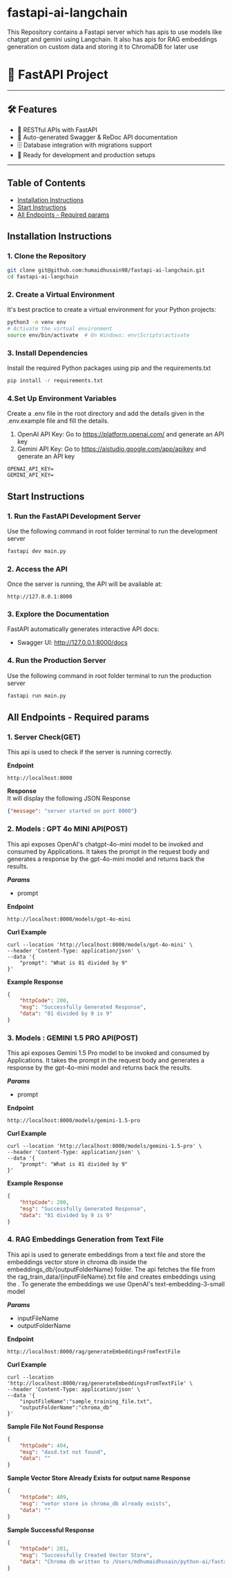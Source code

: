# fastapi-ai-langchain
This Repository contains a Fastapi server which has apis to use models like chatgpt and gemini using Langchain. It also has apis for RAG embeddings generation on custom data and storing it to ChromaDB for later use


# 🚀 FastAPI Project

---

## 🛠 Features
- 🔗 RESTful APIs with FastAPI
- 📜 Auto-generated Swagger & ReDoc API documentation
- 🗄️ Database integration with migrations support
- 🧪 Ready for development and production setups

---
## Table of Contents

- [Installation Instructions](#installation-instructions)
- [Start Instructions](#start-instructions)
- [All Endpoints - Required params](#all-endpoints---required-params)

## Installation Instructions

### 1. Clone the Repository
```bash
git clone git@github.com:humaidhusain98/fastapi-ai-langchain.git
cd fastapi-ai-langchain
```

### 2. Create a Virtual Environment
It's best practice to create a virtual environment for your Python projects:
```bash
python3 -m venv env
# Activate the virtual environment
source env/bin/activate  # On Windows: env\Scripts\activate
```

### 3. Install Dependencies
Install the required Python packages using pip and the requirements.txt
```bash
pip install -r requirements.txt
```

### 4.Set Up Environment Variables
Create a .env file in the root directory and add the details given in the .env.example file and fill the details. 
<br />
1. OpenAI API Key: Go to https://platform.openai.com/ and generate an API key
2. Gemini API Key: Go to https://aistudio.google.com/app/apikey and generate an API key
```env
OPENAI_API_KEY=
GEMINI_API_KEY=
```

## Start Instructions
### 1. Run the FastAPI Development Server
Use the following command in root folder terminal to run the development server
```bash
fastapi dev main.py
```

### 2. Access the API
Once the server is running, the API will be available at:
```arduino
http://127.0.0.1:8000
```

### 3. Explore the Documentation
FastAPI automatically generates interactive API docs:
- Swagger UI: http://127.0.0.1:8000/docs

### 4. Run the Production Server
Use the following command in root folder terminal to run the production server
```bash
fastapi run main.py
```

## All Endpoints - Required params

### 1. Server Check(GET)

This api is used to check if the server is running correctly.


**Endpoint**

```
http://localhost:8000
```

**Response**
<br/>
It will display the following JSON Response
```json
{"message": "server started on port 8000"}
```

### 2. Models : GPT 4o MINI API(POST)

This api exposes OpenAI's chatgpt-4o-mini model to be invoked and consumed by Applications. It takes the prompt in the request body and generates a response by the gpt-4o-mini model and returns back the results.

**_Params_**

- prompt

**Endpoint**

```
http://localhost:8000/models/gpt-4o-mini
```

**Curl Example**
```curl
curl --location 'http://localhost:8000/models/gpt-4o-mini' \
--header 'Content-Type: application/json' \
--data '{
	"prompt": "What is 81 divided by 9"
}'
``` 

**Example Response**
```json
{
    "httpCode": 200,
    "msg": "Successfully Generated Response",
    "data": "81 divided by 9 is 9"
}
```
### 3. Models : GEMINI 1.5 PRO API(POST)

This api exposes Gemini 1.5 Pro model to be invoked and consumed by Applications. It takes the prompt in the request body and generates a response by the gpt-4o-mini model and returns back the results.

**_Params_**

- prompt

**Endpoint**

```
http://localhost:8000/models/gemini-1.5-pro
```

**Curl Example**
```curl
curl --location 'http://localhost:8000/models/gemini-1.5-pro' \
--header 'Content-Type: application/json' \
--data '{
	"prompt": "What is 81 divided by 9"
}'
``` 

**Example Response**
```json
{
    "httpCode": 200,
    "msg": "Successfully Generated Response",
    "data": "81 divided by 9 is 9"
}
```

### 4. RAG Embeddings Generation from Text File

This api is used to generate embeddings from a text file and store the embeddings vector store in chroma db inside the embeddings_db/{outputFolderName} folder. The api fetches the file from the rag_train_data/{inputFileName}.txt file and creates embeddings using the  . To generate the embeddings we use OpenAI's text-embedding-3-small model  

**_Params_**

- inputFileName
- outputFolderName

**Endpoint**

```
http://localhost:8000/rag/generateEmbeddingsFromTextFile
```

**Curl Example**
```curl
curl --location 'http://localhost:8000/rag/generateEmbeddingsFromTextFile' \
--header 'Content-Type: application/json' \
--data '{
    "inputFileName":"sample_training_file.txt",
    "outputFolderName":"chroma_db"
}'
```
**Sample File Not Found Response**
```json
{
    "httpCode": 404,
    "msg": "dasd.txt not found",
    "data": ""
}
```
**Sample Vector Store Already Exists for output name Response**
```json
{
    "httpCode": 409,
    "msg": "vetor store in chroma_db already exists",
    "data": ""
}
```

**Sample Successful Response**
```json
{
    "httpCode": 201,
    "msg": "Successfully Created Vector Store",
    "data": "Chroma db written to /Users/mdhumaidhusain/python-ai/fastapi-server/emdeddings_db/chroma_db"
}
```

